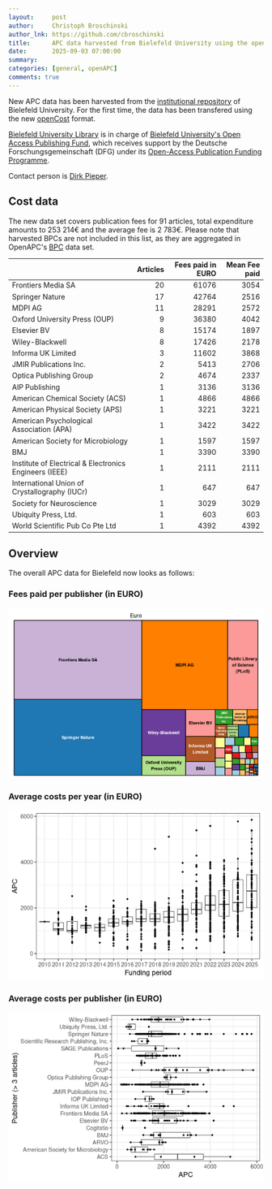 ```yaml
---
layout:     post
author:     Christoph Broschinski
author_lnk: https://github.com/cbroschinski
title:      APC data harvested from Bielefeld University using the openCost format
date:       2025-09-03 07:00:00
summary:    
categories: [general, openAPC]
comments: true
---
```





New APC data has been harvested from the [institutional repository](https://pub.uni-bielefeld.de) of Bielefeld University. For the first time, the data has been transfered using the new [openCost](https://github.com/opencost-de/opencost/tree/main/doc) format.

[Bielefeld University Library](http://www.ub.uni-bielefeld.de/english/) is in charge of [Bielefeld University's Open Access Publishing Fund](http://oa.uni-bielefeld.de/en/publikationsfonds.html), which receives support by the Deutsche Forschungsgemeinschaft (DFG) under its [Open-Access Publication Funding Programme](https://www.dfg.de/en/research_funding/programmes/infrastructure/lis/open_access/infrastructure_funding/).

Contact person is [Dirk Pieper](<mailto:oa.ub@uni-bielefeld.de>).

## Cost data



The new data set covers publication fees for 91 articles, total expenditure amounts to 253 214€ and the average fee is 2 783€. Please note that harvested BPCs are not included in this list, as they are aggregated in OpenAPC's [BPC](https://github.com/OpenAPC/openapc-de/blob/master/data/bpc.csv) data set.



|                                                       | Articles| Fees paid in EURO| Mean Fee paid|
|:------------------------------------------------------|--------:|-----------------:|-------------:|
|Frontiers Media SA                                     |       20|             61076|          3054|
|Springer Nature                                        |       17|             42764|          2516|
|MDPI AG                                                |       11|             28291|          2572|
|Oxford University Press (OUP)                          |        9|             36380|          4042|
|Elsevier BV                                            |        8|             15174|          1897|
|Wiley-Blackwell                                        |        8|             17426|          2178|
|Informa UK Limited                                     |        3|             11602|          3868|
|JMIR Publications Inc.                                 |        2|              5413|          2706|
|Optica Publishing Group                                |        2|              4674|          2337|
|AIP Publishing                                         |        1|              3136|          3136|
|American Chemical Society (ACS)                        |        1|              4866|          4866|
|American Physical Society (APS)                        |        1|              3221|          3221|
|American Psychological Association (APA)               |        1|              3422|          3422|
|American Society for Microbiology                      |        1|              1597|          1597|
|BMJ                                                    |        1|              3390|          3390|
|Institute of Electrical & Electronics Engineers (IEEE) |        1|              2111|          2111|
|International Union of Crystallography (IUCr)          |        1|               647|           647|
|Society for Neuroscience                               |        1|              3029|          3029|
|Ubiquity Press, Ltd.                                   |        1|               603|           603|
|World Scientific Pub Co Pte Ltd                        |        1|              4392|          4392|



## Overview

The overall APC data for Bielefeld now looks as follows:

### Fees paid per publisher (in EURO)

![plot of chunk tree_bielefeld_2025_09_03_full](/figure/tree_bielefeld_2025_09_03_full-1.png)

###  Average costs per year (in EURO)

![plot of chunk box_bielefeld_2025_09_03_year_full](/figure/box_bielefeld_2025_09_03_year_full-1.png)

###  Average costs per publisher (in EURO)

![plot of chunk box_bielefeld_2025_09_03_publisher_full](/figure/box_bielefeld_2025_09_03_publisher_full-1.png)

